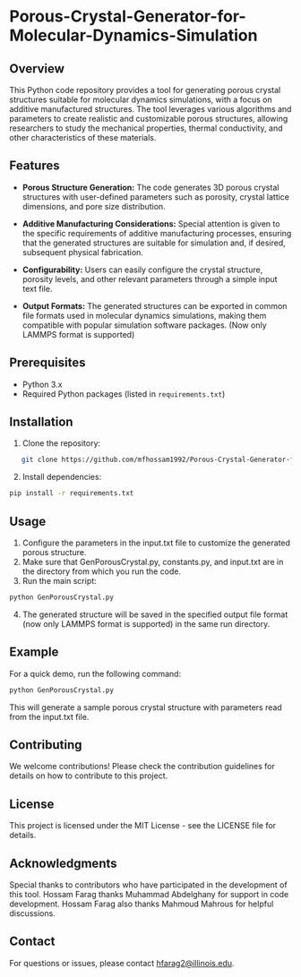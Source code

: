 # Porous-Crystal-Generator-for-Molecular-Dynamics-Simulation

## Overview

This Python code repository provides a tool for generating porous crystal structures suitable for molecular dynamics simulations, with a focus on additive manufactured structures. The tool leverages various algorithms and parameters to create realistic and customizable porous structures, allowing researchers to study the mechanical properties, thermal conductivity, and other characteristics of these materials.

## Features
- **Porous Structure Generation:** The code generates 3D porous crystal structures with user-defined parameters such as porosity, crystal lattice dimensions, and pore size distribution.

- **Additive Manufacturing Considerations:** Special attention is given to the specific requirements of additive manufacturing processes, ensuring that the generated structures are suitable for simulation and, if desired, subsequent physical fabrication.

- **Configurability:** Users can easily configure the crystal structure, porosity levels, and other relevant parameters through a simple input text file.

- **Output Formats:** The generated structures can be exported in common file formats used in molecular dynamics simulations, making them compatible with popular simulation software packages. (Now only LAMMPS format is supported)

## Prerequisites

- Python 3.x
- Required Python packages (listed in `requirements.txt`)

## Installation

1. Clone the repository:
```bash
   git clone https://github.com/mfhossam1992/Porous-Crystal-Generator-for-Molecular-Dynamics-Simulation.git
```

2. Install dependencies:
```bash
pip install -r requirements.txt
```

## Usage

1. Configure the parameters in the input.txt file to customize the generated porous structure.
2. Make sure that GenPorousCrystal.py, constants.py, and input.txt are in the directory from which you run the code.
3. Run the main script:
```bash
python GenPorousCrystal.py
```
4. The generated structure will be saved in the specified output file format (now only LAMMPS format is supported) in the same run directory.

## Example

For a quick demo, run the following command:

```bash
python GenPorousCrystal.py
```
This will generate a sample porous crystal structure with parameters read from the input.txt file.

## Contributing

We welcome contributions! Please check the contribution guidelines for details on how to contribute to this project.

## License

This project is licensed under the MIT License - see the LICENSE file for details.

## Acknowledgments

Special thanks to contributors who have participated in the development of this tool.
Hossam Farag thanks Muhammad Abdelghany for support in code development.
Hossam Farag also thanks Mahmoud Mahrous for helpful discussions.

## Contact

For questions or issues, please contact hfarag2@illinois.edu.

